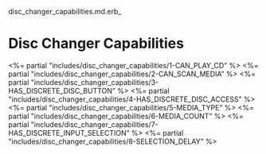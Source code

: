 disc\_changer\_capabilities.md.erb\_ 
# Disc Changer Capabilities

\<%= partial "includes/disc\_changer\_capabilities/1-CAN\_PLAY\_CD” %\>
\<%= partial "includes/disc\_changer\_capabilities/2-CAN\_SCAN\_MEDIA” %\>
\<%= partial "includes/disc\_changer\_capabilities/3-HAS\_DISCRETE\_DISC\_BUTTON” %\>
\<%= partial "includes/disc\_changer\_capabilities/4-HAS\_DISCRETE\_DISC\_ACCESS” %\>
\<%= partial "includes/disc\_changer\_capabilities/5-MEDIA\_TYPE” %\>
\<%= partial "includes/disc\_changer\_capabilities/6-MEDIA\_COUNT” %\>
\<%= partial "includes/disc\_changer\_capabilities/7-HAS\_DISCRETE\_INPUT\_SELECTION” %\>
\<%= partial "includes/disc\_changer\_capabilities/8-SELECTION\_DELAY” %\>